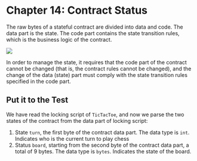 # Chapter 14: Contract Status

The raw bytes of a stateful contract are divided into data and code. The data part is the state. The code part contains the state transition rules, which is the business logic of the contract.

![](https://img-blog.csdnimg.cn/20200712230128735.png?x-oss-process=image/watermark,type_ZmFuZ3poZW5naGVpdGk,shadow_10,text_aHR0cHM6Ly9ibG9nLmNzZG4ubmV0L2ZyZWVkb21oZXJv,size_16,color_FFFFFF,t_70#pic_center)

In order to manage the state, it requires that the code part of the contract cannot be changed (that is, the contract rules cannot be changed), and the change of the data (state) part must comply with the state transition rules specified in the code part.


## Put it to the Test

We have read the locking script of `TicTacToe`, and now we parse the two states of the contract from the data part of locking script:

1. State `turn`, the first byte of the contract data part. The data type is `int`. Indicates who is the current turn to play chess
2. Status `board`, starting from the second byte of the contract data part, a total of 9 bytes. The data type is `bytes`. Indicates the state of the board.